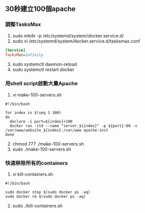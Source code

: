 ## 30秒建立100個apache

### 調整TasksMax

1. sudo mkdir -p /etc/systemd/system/docker.service.d/
2. sudo vi /etc/systemd/system/docker.service.d/tasksmax.conf
  
  ```ini
  [Service]
  TasksMax=infinity
  ```

3. sudo systemctl daemon-reload
4. sudo systemctl restart docker

### 用shell script啟動大量Apache

1. vi make-100-servers.sh

  ```shell
  #!/bin/bash

  for index in $(seq 1 100)
  do
    declare -i port=${index}+100
    docker run -itd --name "server_${index}" -p ${port}:80 -v /var/www/website_${index}:/var/www apache-inst
  done
  ```
  
2. chmod 777 ./make-100-servers.sh
3. sudo ./make-100-servers.sh

### 快速移除所有的containers 

1. vi kill-containers.sh

  ``` shell 
  #!/bin/bash

  sudo docker stop $(sudo docker ps -aq)
  sudo docker rm $(sudo docker ps -aq)
  ```

2. sudo ./kill-containers.sh
